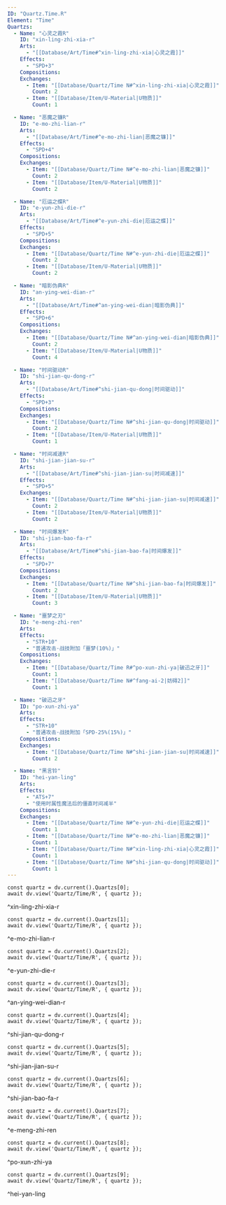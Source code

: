 ```yaml
---
ID: "Quartz.Time.R"
Element: "Time"
Quartzs:
  - Name: "心灵之霞R"
    ID: "xin-ling-zhi-xia-r"
    Arts:
      - "[[Database/Art/Time#^xin-ling-zhi-xia|心灵之霞]]"
    Effects:
      - "SPD+3"
    Compositions:
    Exchanges:
      - Item: "[[Database/Quartz/Time N#^xin-ling-zhi-xia|心灵之霞]]"
        Count: 2
      - Item: "[[Database/Item/U-Material|U物质]]"
        Count: 1

  - Name: "恶魔之镰R"
    ID: "e-mo-zhi-lian-r"
    Arts:
      - "[[Database/Art/Time#^e-mo-zhi-lian|恶魔之镰]]"
    Effects:
      - "SPD+4"
    Compositions:
    Exchanges:
      - Item: "[[Database/Quartz/Time N#^e-mo-zhi-lian|恶魔之镰]]"
        Count: 2
      - Item: "[[Database/Item/U-Material|U物质]]"
        Count: 2

  - Name: "厄运之蝶R"
    ID: "e-yun-zhi-die-r"
    Arts:
      - "[[Database/Art/Time#^e-yun-zhi-die|厄运之蝶]]"
    Effects:
      - "SPD+5"
    Compositions:
    Exchanges:
      - Item: "[[Database/Quartz/Time N#^e-yun-zhi-die|厄运之蝶]]"
        Count: 2
      - Item: "[[Database/Item/U-Material|U物质]]"
        Count: 2

  - Name: "暗影伪典R"
    ID: "an-ying-wei-dian-r"
    Arts:
      - "[[Database/Art/Time#^an-ying-wei-dian|暗影伪典]]"
    Effects:
      - "SPD+6"
    Compositions:
    Exchanges:
      - Item: "[[Database/Quartz/Time N#^an-ying-wei-dian|暗影伪典]]"
        Count: 2
      - Item: "[[Database/Item/U-Material|U物质]]"
        Count: 4

  - Name: "时间驱动R"
    ID: "shi-jian-qu-dong-r"
    Arts:
      - "[[Database/Art/Time#^shi-jian-qu-dong|时间驱动]]"
    Effects:
      - "SPD+3"
    Compositions:
    Exchanges:
      - Item: "[[Database/Quartz/Time N#^shi-jian-qu-dong|时间驱动]]"
        Count: 2
      - Item: "[[Database/Item/U-Material|U物质]]"
        Count: 1

  - Name: "时间减速R"
    ID: "shi-jian-jian-su-r"
    Arts:
      - "[[Database/Art/Time#^shi-jian-jian-su|时间减速]]"
    Effects:
      - "SPD+5"
    Exchanges:
      - Item: "[[Database/Quartz/Time N#^shi-jian-jian-su|时间减速]]"
        Count: 2
      - Item: "[[Database/Item/U-Material|U物质]]"
        Count: 2

  - Name: "时间爆发R"
    ID: "shi-jian-bao-fa-r"
    Arts:
      - "[[Database/Art/Time#^shi-jian-bao-fa|时间爆发]]"
    Effects:
      - "SPD+7"
    Compositions:
    Exchanges:
      - Item: "[[Database/Quartz/Time N#^shi-jian-bao-fa|时间爆发]]"
        Count: 2
      - Item: "[[Database/Item/U-Material|U物质]]"
        Count: 3

  - Name: "噩梦之刃"
    ID: "e-meng-zhi-ren"
    Arts:
    Effects:
      - "STR+10"
      - "普通攻击·战技附加「噩梦(10%)」"
    Compositions:
    Exchanges:
      - Item: "[[Database/Quartz/Time R#^po-xun-zhi-ya|破迅之牙]]"
        Count: 1
      - Item: "[[Database/Quartz/Time N#^fang-ai-2|妨碍2]]"
        Count: 1

  - Name: "破迅之牙"
    ID: "po-xun-zhi-ya"
    Arts:
    Effects:
      - "STR+10"
      - "普通攻击·战技附加「SPD-25%(15%)」"
    Compositions:
    Exchanges:
      - Item: "[[Database/Quartz/Time N#^shi-jian-jian-su|时间减速]]"
        Count: 2

  - Name: "黑言铃"
    ID: "hei-yan-ling"
    Arts:
    Effects:
      - "ATS+7"
      - "使用时属性魔法后的僵直时间减半"
    Compositions:
    Exchanges:
      - Item: "[[Database/Quartz/Time N#^e-yun-zhi-die|厄运之蝶]]"
        Count: 1
      - Item: "[[Database/Quartz/Time N#^e-mo-zhi-lian|恶魔之镰]]"
        Count: 1
      - Item: "[[Database/Quartz/Time N#^xin-ling-zhi-xia|心灵之霞]]"
        Count: 1
      - Item: "[[Database/Quartz/Time N#^shi-jian-qu-dong|时间驱动]]"
        Count: 1
---
```

```dataviewjs
const quartz = dv.current().Quartzs[0];
await dv.view('Quartz/Time/R', { quartz });
```
^xin-ling-zhi-xia-r

```dataviewjs
const quartz = dv.current().Quartzs[1];
await dv.view('Quartz/Time/R', { quartz });
```
^e-mo-zhi-lian-r

```dataviewjs
const quartz = dv.current().Quartzs[2];
await dv.view('Quartz/Time/R', { quartz });
```
^e-yun-zhi-die-r

```dataviewjs
const quartz = dv.current().Quartzs[3];
await dv.view('Quartz/Time/R', { quartz });
```
^an-ying-wei-dian-r

```dataviewjs
const quartz = dv.current().Quartzs[4];
await dv.view('Quartz/Time/R', { quartz });
```
^shi-jian-qu-dong-r

```dataviewjs
const quartz = dv.current().Quartzs[5];
await dv.view('Quartz/Time/R', { quartz });
```
^shi-jian-jian-su-r

```dataviewjs
const quartz = dv.current().Quartzs[6];
await dv.view('Quartz/Time/R', { quartz });
```
^shi-jian-bao-fa-r

```dataviewjs
const quartz = dv.current().Quartzs[7];
await dv.view('Quartz/Time/R', { quartz });
```
^e-meng-zhi-ren

```dataviewjs
const quartz = dv.current().Quartzs[8];
await dv.view('Quartz/Time/R', { quartz });
```
^po-xun-zhi-ya

```dataviewjs
const quartz = dv.current().Quartzs[9];
await dv.view('Quartz/Time/R', { quartz });
```
^hei-yan-ling